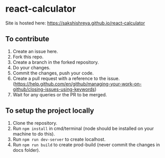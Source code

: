 # react-calculator

Site is hosted here: <https://sakshishreya.github.io/react-calculator>

## To contribute

1. Create an issue here.
2. Fork this repo.
3. Create a branch in the forked repository.
4. Do your changes.
5. Commit the changes, push your code.
6. Create a pull request with a reference to the issue. (<https://help.github.com/en/github/managing-your-work-on-github/closing-issues-using-keywords>)
7. Wait for any queries or the PR to be merged.

## To setup the project locally

1. Clone the repository.
2. Run `npm install` in cmd/terminal (node should be installed on your machine to do this).
3. Run `npm run dev-server` to create localhost.
4. Run `npm run build` to create prod-build (never commit the changes in docs folder).
